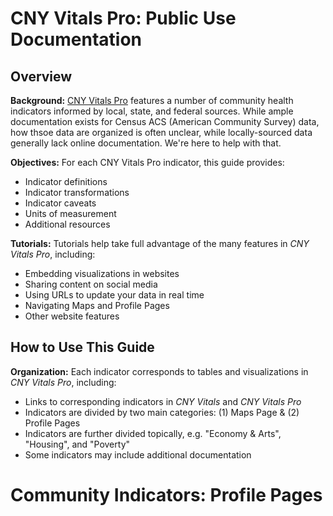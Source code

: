 # CNY Vitals Pro: Public Use Documentation

## Overview

**Background:** [CNY Vitals Pro](https://pro.cnyvitals.org/) features a number of community health indicators informed by local, state, and federal sources. While ample documentation exists for Census ACS (American Community Survey) data, how thsoe data are organized is often unclear, while locally-sourced data generally lack online documentation. We're here to help with that.

**Objectives:** For each CNY Vitals Pro indicator, this guide provides:

* Indicator definitions
* Indicator transformations
* Indicator caveats
* Units of measurement
* Additional resources

**Tutorials:** Tutorials help take full advantage of the many features in *CNY Vitals Pro*, including:

* Embedding visualizations in websites
* Sharing content on social media
* Using URLs to update your data in real time
* Navigating Maps and Profile Pages
* Other website features

## How to Use This Guide

**Organization:** Each indicator corresponds to tables and visualizations in *CNY Vitals Pro*, including:

* Links to corresponding indicators in *CNY Vitals* and *CNY Vitals Pro*
* Indicators are divided by two main categories: (1) Maps Page & (2) Profile Pages
* Indicators are further divided topically, e.g. "Economy & Arts", "Housing", and "Poverty"
* Some indicators may include additional documentation

# Community Indicators: Profile Pages
